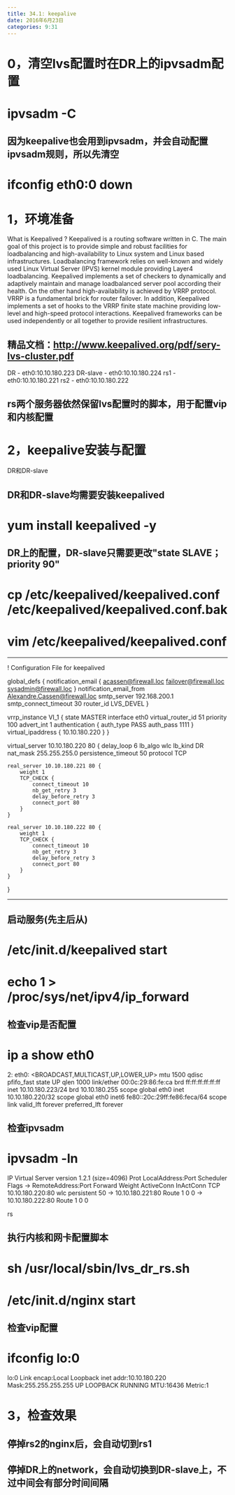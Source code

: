 ```yaml
---
title: 34.1: keepalive
date: 2016年6月23日
categories: 9:31
---
```

 
0，清空lvs配置时在DR上的ipvsadm配置
============================================
# ipvsadm -C
## 因为keepalive也会用到ipvsadm，并会自动配置ipvsadm规则，所以先清空
 
# ifconfig eth0:0 down 
1，环境准备
===========================================
What is Keepalived ?
Keepalived is a routing software written in C. The main goal of this project is to provide simple and robust facilities for loadbalancing and high-availability to Linux system and Linux based infrastructures. Loadbalancing framework relies on well-known and widely used Linux Virtual Server (IPVS) kernel module providing Layer4 loadbalancing. Keepalived implements a set of checkers to dynamically and adaptively maintain and manage loadbalanced server pool according their health. On the other hand high-availability is achieved by VRRP protocol. VRRP is a fundamental brick for router failover. In addition, Keepalived implements a set of hooks to the VRRP finite state machine providing low-level and high-speed protocol interactions. Keepalived frameworks can be used independently or all together to provide resilient infrastructures.
 
## 精品文档：http://www.keepalived.org/pdf/sery-lvs-cluster.pdf
 
DR - eth0:10.10.180.223
DR-slave - eth0:10.10.180.224
rs1 - eth0:10.10.180.221
rs2 - eth0:10.10.180.222
 
## rs两个服务器依然保留lvs配置时的脚本，用于配置vip和内核配置 
2，keepalive安装与配置
===========================================
DR和DR-slave
## DR和DR-slave均需要安装keepalived
# yum install keepalived -y
 
## DR上的配置，DR-slave只需要更改"state SLAVE； priority 90"
# cp /etc/keepalived/keepalived.conf /etc/keepalived/keepalived.conf.bak
# vim /etc/keepalived/keepalived.conf
******************************************
! Configuration File for keepalived
 
global_defs {
   notification_email {
     acassen@firewall.loc
     failover@firewall.loc
     sysadmin@firewall.loc
   }
   notification_email_from Alexandre.Cassen@firewall.loc
   smtp_server 192.168.200.1
   smtp_connect_timeout 30
   router_id LVS_DEVEL
}
 
vrrp_instance VI_1 {
    state MASTER
    interface eth0
    virtual_router_id 51
    priority 100
    advert_int 1
    authentication {
        auth_type PASS
        auth_pass 1111
    }
    virtual_ipaddress {
        10.10.180.220
    }
}
 
virtual_server 10.10.180.220 80 {
    delay_loop 6
    lb_algo wlc
    lb_kind DR
    nat_mask 255.255.255.0
    persistence_timeout 50
    protocol TCP
 
    real_server 10.10.180.221 80 {
        weight 1
        TCP_CHECK {
            connect_timeout 10
            nb_get_retry 3
            delay_before_retry 3
            connect_port 80
        }
    }
 
    real_server 10.10.180.222 80 {
        weight 1
        TCP_CHECK {
            connect_timeout 10
            nb_get_retry 3
            delay_before_retry 3
            connect_port 80
        }
    }
}
******************************************
 
## 启动服务(先主后从)
# /etc/init.d/keepalived start
# echo 1 > /proc/sys/net/ipv4/ip_forward
 
## 检查vip是否配置
# ip a show eth0
2: eth0: <BROADCAST,MULTICAST,UP,LOWER_UP> mtu 1500 qdisc pfifo_fast state UP qlen 1000
    link/ether 00:0c:29:86:fe:ca brd ff:ff:ff:ff:ff:ff
    inet 10.10.180.223/24 brd 10.10.180.255 scope global eth0
    inet 10.10.180.220/32 scope global eth0
    inet6 fe80::20c:29ff:fe86:feca/64 scope link
       valid_lft forever preferred_lft forever
 
## 检查ipvsadm
# ipvsadm -ln
IP Virtual Server version 1.2.1 (size=4096)
Prot LocalAddress:Port Scheduler Flags
  -> RemoteAddress:Port           Forward Weight ActiveConn InActConn
TCP  10.10.180.220:80 wlc persistent 50
  -> 10.10.180.221:80             Route   1      0          0
  -> 10.10.180.222:80             Route   1      0          0
  
rs
## 执行内核和网卡配置脚本
# sh /usr/local/sbin/lvs_dr_rs.sh
# /etc/init.d/nginx start
 
## 检查vip配置
# ifconfig lo:0
lo:0      Link encap:Local Loopback
          inet addr:10.10.180.220  Mask:255.255.255.255
          UP LOOPBACK RUNNING  MTU:16436  Metric:1
  
3，检查效果
========================================================
## 停掉rs2的nginx后，会自动切到rs1
 
## 停掉DR上的network，会自动切换到DR-slave上，不过中间会有部分时间间隔
 

 
